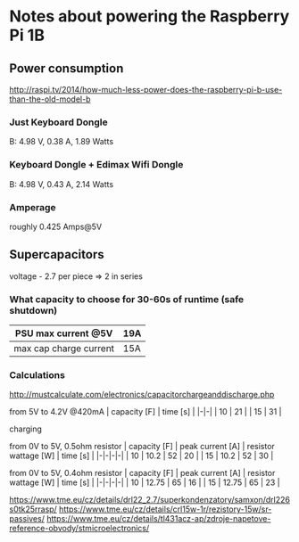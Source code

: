 # Notes about powering the Raspberry Pi 1B

## Power consumption
http://raspi.tv/2014/how-much-less-power-does-the-raspberry-pi-b-use-than-the-old-model-b

### Just Keyboard Dongle
B: 4.98 V, 0.38 A, 1.89 Watts

### Keyboard Dongle + Edimax Wifi Dongle
B: 4.98 V, 0.43 A, 2.14 Watts

### Amperage
roughly 0.425 Amps@5V


## Supercapacitors
voltage - 2.7 per piece => 2 in series

### What capacity to choose for 30-60s of runtime (safe shutdown)
| PSU max current @5V | 19A |
|-|-|
| max cap charge current | 15A |

### Calculations
http://mustcalculate.com/electronics/capacitorchargeanddischarge.php

from 5V to 4.2V @420mA
| capacity [F] | time [s] |
|-|-|
| 10 | 21 |
| 15 | 31 |

charging

from 0V to 5V, 0.5ohm resistor
| capacity [F] | peak current [A] | resistor wattage [W] | time [s] |
|-|-|-|-|
| 10 | 10.2 | 52 | 20 |
| 15 | 10.2 | 52 | 30 |

from 0V to 5V, 0.4ohm resistor
| capacity [F] | peak current [A] | resistor wattage [W] | time [s] |
|-|-|-|-|
| 10 | 12.75 | 65 | 16 |
| 15 | 12.75 | 65 | 23 |


https://www.tme.eu/cz/details/drl22_2.7/superkondenzatory/samxon/drl226s0tk25rrasp/
https://www.tme.eu/cz/details/crl15w-1r/rezistory-15w/sr-passives/
https://www.tme.eu/cz/details/tl431acz-ap/zdroje-napetove-reference-obvody/stmicroelectronics/
